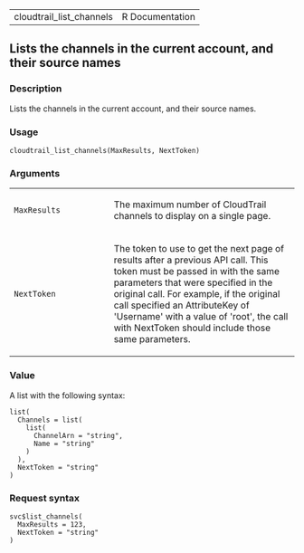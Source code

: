 <table style="width: 100%;">
<tbody>
<tr class="odd">
<td>cloudtrail_list_channels</td>
<td style="text-align: right;">R Documentation</td>
</tr>
</tbody>
</table>

## Lists the channels in the current account, and their source names

### Description

Lists the channels in the current account, and their source names.

### Usage

    cloudtrail_list_channels(MaxResults, NextToken)

### Arguments

<table>
<colgroup>
<col style="width: 35%" />
<col style="width: 65%" />
</colgroup>
<tbody>
<tr class="odd">
<td><code
id="cloudtrail_list_channels_:_MaxResults">MaxResults</code></td>
<td><p>The maximum number of CloudTrail channels to display on a single
page.</p></td>
</tr>
<tr class="even">
<td><code
id="cloudtrail_list_channels_:_NextToken">NextToken</code></td>
<td><p>The token to use to get the next page of results after a previous
API call. This token must be passed in with the same parameters that
were specified in the original call. For example, if the original call
specified an AttributeKey of 'Username' with a value of 'root', the call
with NextToken should include those same parameters.</p></td>
</tr>
</tbody>
</table>

### Value

A list with the following syntax:

    list(
      Channels = list(
        list(
          ChannelArn = "string",
          Name = "string"
        )
      ),
      NextToken = "string"
    )

### Request syntax

    svc$list_channels(
      MaxResults = 123,
      NextToken = "string"
    )
